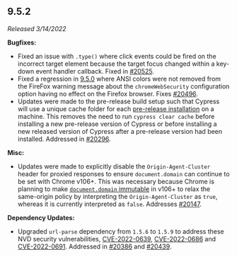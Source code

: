 ## 9.5.2

_Released 3/14/2022_

**Bugfixes:**

- Fixed an issue with `.type()` where click events could be fired on the
  incorrect target element because the target focus changed within a key-down
  event handler callback. Fixed in
  [#20525](https://github.com/cypress-io/cypress/pull/20525).
- Fixed a regression in [9.5.0](/guides/references/changelog#9-5-0) where ANSI
  colors were not removed from the FireFox warning message about the
  `chromeWebSecurity` configuration option having no effect on the Firefox
  browser. Fixes [#20496](https://github.com/cypress-io/cypress/issues/20496).
- Updates were made to the pre-release build setup such that Cypress will use a
  unique cache folder for each
  [pre-release installation](/guides/getting-started/installing-cypress.md#Install-pre-release-version)
  on a machine. This removes the need to run `cypress clear cache` before
  installing a new pre-release version of Cypress or before installing a new
  released version of Cypress after a pre-release version had been installed.
  Addressed in [#20296](https://github.com/cypress-io/cypress/pull/20296).

**Misc:**

- Updates were made to explicitly disable the `Origin-Agent-Cluster` header for
  proxied responses to ensure `document.domain` can continue to be set with
  Chrome v106+. This was necessary because Chrome is planning to make
  [`document.domain` immutable](https://developer.chrome.com/blog/immutable-document-domain/)
  in v106+ to relax the same-origin policy by interpreting the
  `Origin-Agent-Cluster` as `true`, whereas it is currently interpreted as
  `false`. Addresses
  [#20147](https://github.com/cypress-io/cypress/issues/20147).

**Dependency Updates:**

- Upgraded `url-parse` dependency from `1.5.6` to `1.5.9` to address these NVD
  security vulnerabilities,
  [CVE-2022-0639](https://nvd.nist.gov/vuln/detail/CVE-2022-0639),
  [CVE-2022-0686](https://nvd.nist.gov/vuln/detail/CVE-2022-0686) and
  [CVE-2022-0691](https://nvd.nist.gov/vuln/detail/CVE-2022-0691). Addressed in
  [#20386](https://github.com/cypress-io/cypress/pull/20386) and
  [#20439](https://github.com/cypress-io/cypress/issues/20439).
